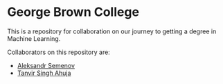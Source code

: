 # George Brown College
This is a repository for collaboration on our journey to getting a degree in Machine Learning.

Collaborators on this repository are:
* [Aleksandr Semenov](https://github.com/alex-andrero)
* [Tanvir Singh Ahuja](https://github.com/tanvirsinghahuja)

